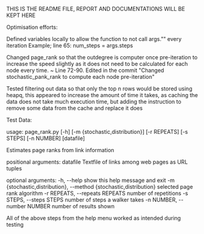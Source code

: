 THIS IS THE README FILE, REPORT AND DOCUMENTATIONS WILL BE KEPT HERE

Optimisation efforts:

Defined variables locally to allow the function to not call args."" every iteration
Example; line 65: num_steps = args.steps

Changed page_rank so that the outdegree is computer once pre-iteration to increase the speed slightly as it does not need to be calculated for each node every time.
~ Line 72-90. Edited in the commit "Changed stochastic_pank_rank to compute each node pre-iteration"

Tested filtering out data so that only the top n rows would be stored using heapq, this appeared to increase the amount of time it takes, as caching the data does not take much execution time, but adding the instruction to remove some data from the cache and replace it does

Test Data:

usage: page_rank.py [-h] [-m {stochastic,distribution}] [-r REPEATS]
[-s STEPS] [-n NUMBER]
[datafile]

Estimates page ranks from link information

positional arguments:
datafile Textfile of links among web pages as URL tuples

optional arguments:
-h, --help show this help message and exit
-m {stochastic,distribution}, --method {stochastic,distribution}
selected page rank algorithm
-r REPEATS, --repeats REPEATS
number of repetitions
-s STEPS, --steps STEPS
number of steps a walker takes
-n NUMBER, --number NUMBER
number of results shown

All of the above steps from the help menu worked as intended during testing

